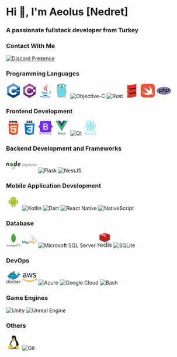 # Hi 👋, I'm Aeolus [Nedret]
### A passionate fullstack developer from Turkey

### Contact With Me
 [![Discord Presence](https://lanyard.cnrad.dev/api/566830064671522856)](https://discord.com/users/566830064671522856)

### Programming Languages
 [](https://www.w3schools.com/cpp/) <img src="https://raw.githubusercontent.com/devicons/devicon/master/icons/cplusplus/cplusplus-original.svg" alt="C++" width="40" height="40">
 [](https://www.w3schools.com/cs/) <img src="https://raw.githubusercontent.com/devicons/devicon/master/icons/csharp/csharp-original.svg" alt="C#" width="40" height="40">
 [](https://www.java.com) <img src="https://raw.githubusercontent.com/devicons/devicon/master/icons/java/java-original.svg" alt="Java" width="40" height="40">
 [](https://golang.org) <img src="https://raw.githubusercontent.com/devicons/devicon/master/icons/go/go-original.svg" alt="Go" width="40" height="40">
 [](https://developer.apple.com/library/archive/documentation/Cocoa/Conceptual/ProgrammingWithObjectiveC/Introduction/Introduction.html) <img src="https://www.vectorlogo.zone/logos/apple_objectivec/apple_objectivec-icon.svg" alt="Objective-C" width="40" height="40">
 [](https://www.rust-lang.org) <img src="https://icon.icepanel.io/Technology/png-shadow-512/Rust.png" alt="Rust" width="40" height="40">
 [](https://www.scala-lang.org) <img src="https://raw.githubusercontent.com/devicons/devicon/master/icons/scala/scala-original.svg" alt="Scala" width="40" height="40">
 [](https://developer.apple.com/swift/) <img src="https://raw.githubusercontent.com/devicons/devicon/master/icons/swift/swift-original.svg" alt="Swift" width="40" height="40">
 [](https://www.php.net) <img src="https://raw.githubusercontent.com/devicons/devicon/master/icons/php/php-original.svg" alt="PHP" width="40" height="40">

### Frontend Development
 [](https://www.w3.org/html/) <img src="https://raw.githubusercontent.com/devicons/devicon/master/icons/html5/html5-original-wordmark.svg" alt="HTML5" width="40" height="40">
 [](https://www.w3schools.com/css/) <img src="https://raw.githubusercontent.com/devicons/devicon/master/icons/css3/css3-original-wordmark.svg" alt="CSS3" width="40" height="40">
 [](https://getbootstrap.com) <img src="https://raw.githubusercontent.com/devicons/devicon/master/icons/bootstrap/bootstrap-plain-wordmark.svg" alt="Bootstrap" width="40" height="40">
 [](https://vuejs.org/) <img src="https://raw.githubusercontent.com/devicons/devicon/master/icons/vuejs/vuejs-original-wordmark.svg" alt="Vue.js" width="40" height="40">
 [](https://www.qt.io/) <img src="https://upload.wikimedia.org/wikipedia/commons/0/0b/Qt_logo_2016.svg" alt="Qt" width="40" height="40">
 [](https://reactjs.org/) <img src="https://raw.githubusercontent.com/devicons/devicon/master/icons/react/react-original-wordmark.svg" alt="React" width="40" height="40">

### Backend Development and Frameworks
 [](https://nodejs.org) <img src="https://raw.githubusercontent.com/devicons/devicon/master/icons/nodejs/nodejs-original-wordmark.svg" alt="Node.js" width="40" height="40">
 [](https://expressjs.com) <img src="https://raw.githubusercontent.com/devicons/devicon/master/icons/express/express-original-wordmark.svg" alt="Express.js" width="40" height="40">
 [](https://flask.palletsprojects.com/) <img src="https://icon.icepanel.io/Technology/png-shadow-512/Flask.png" alt="Flask" width="40" height="40">
 [](https://nestjs.com/) <img src="https://icon.icepanel.io/Technology/svg/Nest.js.svg" alt="NestJS" width="40" height="40">

### Mobile Application Development
 [](https://developer.android.com) <img src="https://raw.githubusercontent.com/devicons/devicon/master/icons/android/android-original-wordmark.svg" alt="Android" width="40" height="40">
 [](https://kotlinlang.org) <img src="https://www.vectorlogo.zone/logos/kotlinlang/kotlinlang-icon.svg" alt="Kotlin" width="40" height="40">
 [](https://dart.dev) <img src="https://www.vectorlogo.zone/logos/dartlang/dartlang-icon.svg" alt="Dart" width="40" height="40">
 [](https://reactnative.dev/) <img src="https://reactnative.dev/img/header_logo.svg" alt="React Native" width="40" height="40">
 [](https://nativescript.org/) <img src="https://raw.githubusercontent.com/detain/svg-logos/780f25886640cef088af994181646db2f6b1a3f8/svg/nativescript.svg" alt="NativeScript" width="40" height="40">

### Database
 [](https://www.mongodb.com/) <img src="https://raw.githubusercontent.com/devicons/devicon/master/icons/mongodb/mongodb-original-wordmark.svg" alt="MongoDB" width="40" height="40">
 [](https://www.mysql.com/) <img src="https://raw.githubusercontent.com/devicons/devicon/master/icons/mysql/mysql-original-wordmark.svg" alt="MySQL" width="40" height="40">
 [](https://www.microsoft.com/en-us/sql-server) <img src="https://www.svgrepo.com/show/303229/microsoft-sql-server-logo.svg" alt="Microsoft SQL Server" width="40" height="40">
 [](https://redis.io) <img src="https://raw.githubusercontent.com/devicons/devicon/master/icons/redis/redis-original-wordmark.svg" alt="Redis" width="40" height="40">
 [](https://www.sqlite.org/) <img src="https://www.vectorlogo.zone/logos/sqlite/sqlite-icon.svg" alt="SQLite" width="40" height="40">

### DevOps
 [](https://www.docker.com/) <img src="https://raw.githubusercontent.com/devicons/devicon/master/icons/docker/docker-original-wordmark.svg" alt="Docker" width="40" height="40">
 [](https://aws.amazon.com) <img src="https://raw.githubusercontent.com/devicons/devicon/master/icons/amazonwebservices/amazonwebservices-original-wordmark.svg" alt="AWS" width="40" height="40">
 [](https://azure.microsoft.com/en-in/) <img src="https://www.vectorlogo.zone/logos/microsoft_azure/microsoft_azure-icon.svg" alt="Azure" width="40" height="40">
 [](https://cloud.google.com) <img src="https://www.vectorlogo.zone/logos/google_cloud/google_cloud-icon.svg" alt="Google Cloud" width="40" height="40">
 [](https://www.gnu.org/software/bash/) <img src="https://www.vectorlogo.zone/logos/gnu_bash/gnu_bash-icon.svg" alt="Bash" width="40" height="40">

### Game Engines
 [](https://unity.com/) <img src="https://www.vectorlogo.zone/logos/unity3d/unity3d-icon.svg" alt="Unity" width="40" height="40">
 [](https://unrealengine.com/) <img src="https://raw.githubusercontent.com/kenangundogan/fontisto/036b7eca71aab1bef8e6a0518f7329f13ed62f6b/icons/svg/brand/unreal-engine.svg" alt="Unreal Engine" width="40" height="40">

### Others
 [](https://www.linux.org/) <img src="https://raw.githubusercontent.com/devicons/devicon/master/icons/linux/linux-original.svg" alt="Linux" width="40" height="40">
 [](https://git-scm.com/) <img src="https://www.vectorlogo.zone/logos/git-scm/git-scm-icon.svg" alt="Git" width="40" height="40">
